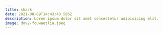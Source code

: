 ```yaml
---
title: shark
date: 2021-08-09T14:43:43.586Z
description: Lorem ipsum dolor sit amet consectetur adipisicing elit.
image: dov2-fcuwaetlia.jpeg
---
```

